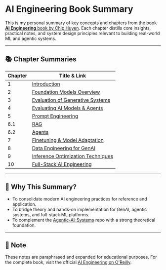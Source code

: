 # AI Engineering Book Summary

This is my personal summary of key concepts and chapters from the book [**AI Engineering** book by Chip Huyen](https://www.oreilly.com/library/view/ai-engineering/9781098166298/). Each chapter distills core insights, practical notes, and system design principles relevant to building real-world ML and agentic systems.

---

## 📚 Chapter Summaries

| Chapter | Title & Link |
|--------|---------------|
| 1 | [Introduction](./Chapter_1_Intro.md) |
| 2 | [Foundation Models Overview](./Chapter_2_FMs.md) |
| 3 | [Evaluation of Generative Systems](./Chapter_3_Evaluation.md) |
| 4 | [Evaluating AI Models & Agents](./Chapter_4_Evaluate_AI.md) |
| 5 | [Prompt Engineering](./Chapter_5_Prompt_Eng.md) |
| 6.1 | [RAG](./Chapter_6_1_RAG.md) |
| 6.2 | [Agents](./Chapter_6_2_Agents.md) |
| 7 | [Finetuning & Model Adaptation](./Chapter_7_Finetuning.md) |
| 8 | [Data Engineering for GenAI](./Chapter_8_Data_Eng.md) |
| 9 | [Inference Optimization Techniques](./Chapter_9_Inference%20Optim.md) |
| 10 | [Full-Stack AI Engineering](./Chapter_10_AI_Engineering.md) |

---

## 🧠 Why This Summary?

- To consolidate modern AI engineering practices for reference and application.
- To bridge theory and hands-on implementation for GenAI, agentic systems, and full-stack ML platforms.
- To complement the [Agentic-AI-Systems](../README.md) repo with a strong theoretical foundation.

---

## 📌 Note

These notes are paraphrased and expanded for educational purposes. For the complete book, visit the official [AI Engineering on O'Reilly](https://www.oreilly.com/library/view/ai-engineering/9781098166298/).